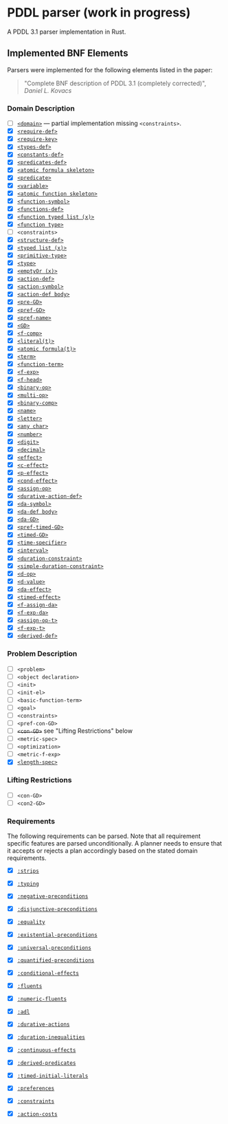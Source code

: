 # PDDL parser (work in progress)

A PDDL 3.1 parser implementation in Rust.

## Implemented BNF Elements

Parsers were implemented for the following elements
listed in the paper:

> "Complete BNF description of PDDL 3.1 (completely corrected)",
> _Daniel L. Kovacs_

### Domain Description

- [ ] [`<domain>`](src/parsers/domain/domain.rs) — partial implementation missing `<constraints>`.
- [x] [`<require-def>`](src/parsers/domain/predicates_def.rs)
- [x] [`<require-key>`](src/parsers/domain/requirements.rs)
- [x] [`<types-def>`](src/parsers/domain/types_def.rs)
- [x] [`<constants-def>`](src/parsers/domain/constants_def.rs)
- [x] [`<predicates-def>`](src/parsers/domain/predicates_def.rs)
- [x] [`<atomic formula skeleton>`](src/parsers/domain/atomic_formula_skeleton.rs)
- [x] [`<predicate>`](src/parsers/domain/predicate.rs)
- [x] [`<variable>`](src/parsers/domain/variable.rs)
- [x] [`<atomic function skeleton>`](src/parsers/domain/atomic_formula_skeleton.rs)
- [x] [`<function-symbol>`](src/parsers/domain/function_symbol.rs)
- [x] [`<functions-def>`](src/parsers/domain/functions_def.rs)
- [x] [`<function typed list (x)>`](src/parsers/domain/function_typed_list.rs)
- [x] [`<function type>`](src/parsers/domain/function_type.rs)
- [ ] `<constraints>`
- [x] [`<structure-def>`](src/parsers/domain/structure_def.rs)
- [x] [`<typed list (x)>`](src/parsers/utility/typed_list.rs)
- [x] [`<primitive-type>`](src/parsers/domain/primitive_type.rs)
- [x] [`<type>`](src/parsers/domain/type.rs)
- [x] [`<emptyOr (x)>`](src/parsers/utility/empty_or.rs)
- [x] [`<action-def>`](src/parsers/domain/action_def.rs)
- [x] [`<action-symbol>`](src/parsers/domain/action_symbol.rs)
- [x] [`<action-def body>`](src/parsers/domain/action_def.rs)
- [x] [`<pre-GD>`](src/parsers/domain/pre_gd.rs)
- [x] [`<pref-GD>`](src/parsers/domain/pref_gd.rs)
- [x] [`<pref-name>`](src/parsers/domain/pref_name.rs)
- [x] [`<GD>`](src/parsers/domain/gd.rs)
- [x] [`<f-comp>`](src/parsers/domain/f_comp.rs)
- [x] [`<literal(t)>`](src/parsers/domain/literal.rs)
- [x] [`<atomic formula(t)>`](src/parsers/domain/atomic_formula.rs)
- [x] [`<term>`](src/parsers/domain/term.rs)
- [x] [`<function-term>`](src/parsers/domain/function_term.rs)
- [x] [`<f-exp>`](src/parsers/domain/f_exp.rs)
- [x] [`<f-head>`](src/parsers/domain/f_head.rs)
- [x] [`<binary-op>`](src/parsers/domain/binary_op.rs)
- [x] [`<multi-op>`](src/parsers/domain/multi_op.rs)
- [x] [`<binary-comp>`](src/parsers/domain/binary_comp.rs)
- [x] [`<name>`](src/parsers/utility/name.rs)
- [x] [`<letter>`](src/parsers/domain/name.rs)
- [x] [`<any char>`](src/parsers/domain/name.rs)
- [x] [`<number>`](src/parsers/utility/number.rs)
- [x] [`<digit>`](src/parsers/domain/number.rs)
- [x] [`<decimal>`](src/parsers/domain/number.rs)
- [x] [`<effect>`](src/parsers/domain/effect.rs)
- [x] [`<c-effect>`](src/parsers/domain/c_effect.rs)
- [x] [`<p-effect>`](src/parsers/domain/p_effect.rs)
- [x] [`<cond-effect>`](src/parsers/domain/cond_effect.rs)
- [x] [`<assign-op>`](src/parsers/domain/assign_op.rs)
- [x] [`<durative-action-def>`](src/parsers/domain/da_def.rs)
- [x] [`<da-symbol>`](src/parsers/domain/da_symbol.rs)
- [x] [`<da-def body>`](src/parsers/domain/da_def.rs)
- [x] [`<da-GD>`](src/parsers/domain/da_gd.rs)
- [x] [`<pref-timed-GD>`](src/parsers/domain/pref_timed_gd.rs)
- [x] [`<timed-GD>`](src/parsers/domain/timed_gd.rs)
- [x] [`<time-specifier>`](src/parsers/domain/time_specifier.rs)
- [x] [`<interval>`](src/parsers/domain/interval.rs)
- [x] [`<duration-constraint>`](src/parsers/domain/duration_constraint.rs)
- [x] [`<simple-duration-constraint>`](src/parsers/domain/simple_duration_constraint.rs)
- [x] [`<d-op>`](src/parsers/domain/d_op.rs)
- [x] [`<d-value>`](src/parsers/domain/d_value.rs)
- [x] [`<da-effect>`](src/parsers/domain/da_effect.rs)
- [x] [`<timed-effect>`](src/parsers/domain/timed_effect.rs)
- [x] [`<f-assign-da>`](src/parsers/domain/f_assign_da.rs)
- [x] [`<f-exp-da>`](src/parsers/domain/f_exp_da.rs)
- [x] [`<assign-op-t>`](src/parsers/domain/assign_op_t.rs)
- [x] [`<f-exp-t>`](src/parsers/domain/f_exp_t.rs)
- [x] [`<derived-def>`](src/parsers/domain/derived_predicate.rs)

### Problem Description

- [ ] `<problem>`
- [ ] `<object declaration>`
- [ ] `<init>`
- [ ] `<init-el>`
- [ ] `<basic-function-term>`
- [ ] `<goal>`
- [ ] `<constraints>`
- [ ] `<pref-con-GD>`
- [ ] ~~`<con-GD>`~~ see "Lifting Restrictions" below
- [ ] `<metric-spec>`
- [ ] `<optimization>`
- [ ] `<metric-f-exp>`
- [x] [`<length-spec>`](src/parsers/problem/length_spec.rs)

### Lifting Restrictions

- [ ] `<con-GD>`
- [ ] `<con2-GD>`

### Requirements

The following requirements can be parsed. Note that all
requirement specific features are parsed unconditionally. 
A planner needs to ensure that it accepts or rejects a 
plan accordingly based on the stated domain requirements.

- [x] [`:strips`](src/parsers/domain/requirements.rs)
- [x] [`:typing`](src/parsers/domain/requirements.rs)
- [x] [`:negative-preconditions`](src/parsers/domain/requirements.rs)
- [x] [`:disjunctive-preconditions`](src/parsers/domain/requirements.rs)
- [x] [`:equality`](src/parsers/domain/requirements.rs)
- [x] [`:existential-preconditions`](src/parsers/domain/requirements.rs)
- [x] [`:universal-preconditions`](src/parsers/domain/requirements.rs)
- [x] [`:quantified-preconditions`](src/parsers/domain/requirements.rs)
- [x] [`:conditional-effects`](src/parsers/domain/requirements.rs)
- [x] [`:fluents`](src/parsers/domain/requirements.rs)
- [x] [`:numeric-fluents`](src/parsers/domain/requirements.rs)
- [x] [`:adl`](src/parsers/domain/requirements.rs)
- [x] [`:durative-actions`](src/parsers/domain/requirements.rs)
- [x] [`:duration-inequalities`](src/parsers/domain/requirements.rs)
- [x] [`:continuous-effects`](src/parsers/domain/requirements.rs)
- [x] [`:derived-predicates`](src/parsers/domain/requirements.rs)
- [x] [`:timed-initial-literals`](src/parsers/domain/requirements.rs)
- [x] [`:preferences`](src/parsers/domain/requirements.rs)
- [x] [`:constraints`](src/parsers/domain/requirements.rs)
- [x] [`:action-costs`](src/parsers/domain/requirements.rs)

